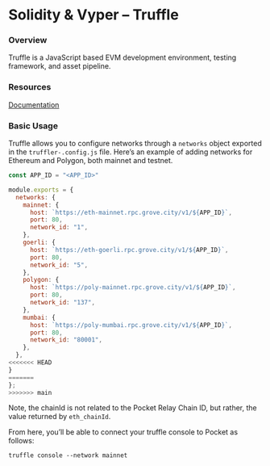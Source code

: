 # Solidity & Vyper – Truffle

### Overview

Truffle is a JavaScript based EVM development environment, testing framework, and asset pipeline.

### Resources

[Documentation](https://trufflesuite.com/docs/truffle/)

### Basic Usage

Truffle allows you to configure networks through a `networks` object exported in the `truffler-.config.js` file. Here’s an example of adding networks for Ethereum and Polygon, both mainnet and testnet.

```javascript
const APP_ID = "<APP_ID>"

module.exports = {
  networks: {
    mainnet: {
      host: `https://eth-mainnet.rpc.grove.city/v1/${APP_ID}`,
      port: 80,
      network_id: "1",
    },
    goerli: {
      host: `https://eth-goerli.rpc.grove.city/v1/${APP_ID}`,
      port: 80,
      network_id: "5",
    },
    polygon: {
      host: `https://poly-mainnet.rpc.grove.city/v1/${APP_ID}`,
      port: 80,
      network_id: "137",
    },
    mumbai: {
      host: `https://poly-mumbai.rpc.grove.city/v1/${APP_ID}`,
      port: 80,
      network_id: "80001",
    },
  },
<<<<<<< HEAD
}
=======
};
>>>>>>> main
```

Note, the chainId is not related to the Pocket Relay Chain ID, but rather, the value returned by `eth_chainId`.

From here, you’ll be able to connect your truffle console to Pocket as follows:

```
truffle console --network mainnet
```
